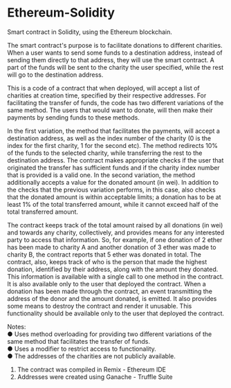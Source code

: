 # Ethereum-Solidity

Smart contract in Solidity, using the Ethereum blockchain.

The smart contract's purpose is to facilitate donations to different charities. When a user
wants to send some funds to a destination address, instead of sending them directly to
that address, they will use the smart contract. A part of the funds will be sent to the
charity the user specified, while the rest will go to the destination address.

This is a code of a contract that when deployed, will accept a list of charities at creation time, specified by their respective addresses.
For facilitating the transfer of funds, the code has two different variations of the same
method. The users that would want to donate, will then make their payments by sending funds to these methods.

In the first variation, the method that facilitates the payments, will accept a destination
address, as well as the index number of the charity (0 is the index for the first charity, 1 for
the second etc). The method redirects 10% of the funds to the selected charity, while transferring the rest to the destination address. The contract makes appropriate checks if the user that originated the transfer has sufficient funds and if the
charity index number that is provided is a valid one.
In the second variation, the method additionally accepts a value for the donated
amount (in wei). In addition to the checks that the previous variation performs, in this
case, also checks that the donated amount is within acceptable limits; a donation
has to be at least 1% of the total transferred amount, while it cannot exceed half of the
total transferred amount.

The contract keeps track of the total amount raised by all donations (in wei) and
towards any charity, collectively, and provides means for any interested party to access that
information. So, for example, if one donation of 2 ether has been made to charity A and
another donation of 3 ether was made to charity B, the contract reports that 5 ether
was donated in total.
The contract, also, keeps track of who is the person that made the highest donation,
identified by their address, along with the amount they donated. This information is available with a single call to one method in the contract. It is also available only to the user that deployed the contract.
When a donation has been made through the contract, an event transmitting the address
of the donor and the amount donated, is emitted.
It also provides some means to destroy the contract and render it unusable.
This functionality should be available only to the user that deployed the contract.


Notes:  
● Uses method overloading for providing two different variations of the same method that facilitates the transfer of funds.  
● Uses a modifier to restrict access to functionality.  
● The addresses of the charities are not publicly available.  

1) The contract was compiled in Remix - Ethereum IDE  
2) Addresses were created using Ganache - Truffle Suite
